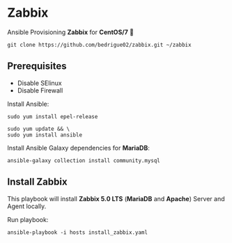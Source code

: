 # Zabbix
Ansible Provisioning **Zabbix** for **CentOS/7** :rocket:

```
git clone https://github.com/bedrigue02/zabbix.git ~/zabbix
```

## Prerequisites
- Disable SElinux
- Disable Firewall

 
Install Ansible:
```
sudo yum install epel-release

sudo yum update && \
sudo yum install ansible
```

Install Ansible Galaxy dependencies for **MariaDB**:
```
ansible-galaxy collection install community.mysql
```

## Install **Zabbix**
This playbook will install **Zabbix 5.0 LTS** (**MariaDB** and **Apache**) Server and Agent locally.


Run playbook:
```
ansible-playbook -i hosts install_zabbix.yaml
```
